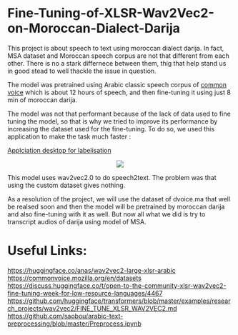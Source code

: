 # Fine-Tuning-of-XLSR-Wav2Vec2-on-Moroccan-Dialect-Darija

This project is about speech to text using moroccan dialect darija. In fact, MSA dataset and Moroccan speech corpus are not that different from each other. There is no a stark differnece between them, thig that help stand us in good stead to well thackle the issue in question.

The model was pretrained using Arabic classic speech corpus of [common voice](https://commonvoice.mozilla.org/ar) which is about 12 hours of speech, and then fine-tuning it using just 8 min of moroccan darija.

The model was not that performant because of the lack of data used to fine tuning the model, so that is why we tried to improve its performance by increasing the dataset used for the fine-tuning. To do so, we used this application to make the task much faster :

[Applciation desktop for labelisation](https://github.com/igmim-yassine/speech-training-recorder)

<p align="center">
  <img src="https://i.ibb.co/tPrSfrF/c92ec977-721c-4991-a64b-b6f3cef50bd7.jpg" />
</p>

This model uses wav2vec2.0 to do speech2text. The problem was that using the custom dataset gives nothing.

As a resolution of the project, we will use the dataset of dvoice.ma that well be realsed soon and then the model will be pretrained by moroccan darija and also fine-tuning with it as well. But now all what we did is try to transcript audios of darija using model of MSA.

# Useful Links:

https://huggingface.co/anas/wav2vec2-large-xlsr-arabic
https://commonvoice.mozilla.org/en/datasets
https://discuss.huggingface.co/t/open-to-the-community-xlsr-wav2vec2-fine-tuning-week-for-low-resource-languages/4467
https://github.com/huggingface/transformers/blob/master/examples/research_projects/wav2vec2/FINE_TUNE_XLSR_WAV2VEC2.md
https://github.com/saobou/arabic-text-preprocessing/blob/master/Preprocess.ipynb

